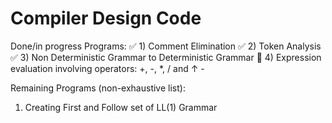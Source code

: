 # Compiler Design Code
Done/in progress Programs:
✅ 1) Comment Elimination
✅ 2) Token Analysis
✅ 3) Non Deterministic Grammar to Deterministic Grammar 
🔨 4) Expression evaluation involving operators: +, -, *, / and ↑  -

Remaining Programs (non-exhaustive list):
1) Creating First and Follow set of LL(1) Grammar